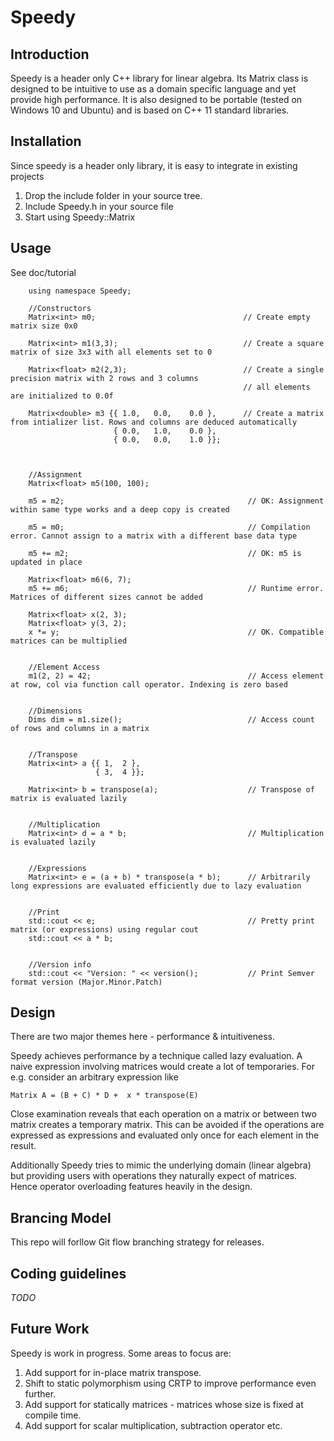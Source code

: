 # Speedy

## Introduction
Speedy is a header only C++ library for linear algebra.  Its Matrix class is designed to be intuitive to use as a domain specific language and yet provide high performance. It is also designed to be portable (tested on Windows 10 and Ubuntu) and is based on C++ 11 standard libraries.

## Installation
Since speedy is a header only library, it is easy to integrate in existing projects 
1. Drop the include folder in your source tree. 
2. Include Speedy.h in your source file
3. Start using Speedy::Matrix

## Usage
See doc/tutorial
```
	using namespace Speedy;

    //Constructors
    Matrix<int> m0;                                 // Create empty matrix size 0x0
    
    Matrix<int> m1(3,3);                            // Create a square matrix of size 3x3 with all elements set to 0

    Matrix<float> m2(2,3);                          // Create a single precision matrix with 2 rows and 3 columns
                                                    // all elements are initialized to 0.0f

    Matrix<double> m3 {{ 1.0,   0.0,    0.0 },      // Create a matrix from intializer list. Rows and columns are deduced automatically
                       { 0.0,   1.0,    0.0 },
                       { 0.0,   0.0,    1.0 }};



    //Assignment
    Matrix<float> m5(100, 100);
   
    m5 = m2;                                         // OK: Assignment within same type works and a deep copy is created

    m5 = m0;                                         // Compilation error. Cannot assign to a matrix with a different base data type 

    m5 += m2;                                        // OK: m5 is updated in place

    Matrix<float> m6(6, 7);
    m5 += m6;                                        // Runtime error. Matrices of different sizes cannot be added

    Matrix<float> x(2, 3);
    Matrix<float> y(3, 2);
    x *= y;                                          // OK. Compatible matrices can be multiplied 


    //Element Access
    m1(2, 2) = 42;                                   // Access element at row, col via function call operator. Indexing is zero based


    //Dimensions
    Dims dim = m1.size();                            // Access count of rows and columns in a matrix


    //Transpose
    Matrix<int> a {{ 1,  2 },
                   { 3,  4 }};

    Matrix<int> b = transpose(a);                    // Transpose of matrix is evaluated lazily


    //Multiplication
    Matrix<int> d = a * b;                           // Multiplication is evaluated lazily

    
    //Expressions
    Matrix<int> e = (a + b) * transpose(a * b);      // Arbitrarily long expressions are evaluated efficiently due to lazy evaluation


    //Print
    std::cout << e;                                  // Pretty print matrix (or expressions) using regular cout
    std::cout << a * b;


    //Version info
    std::cout << "Version: " << version();           // Print Semver format version (Major.Minor.Patch)

```

## Design
There are two major themes here - performance & intuitiveness. 

Speedy achieves performance by a technique called lazy evaluation. A naive expression involving matrices would create a lot of temporaries. For e.g. consider an arbitrary expression like 
```
Matrix A = (B + C) * D +  x * transpose(E)
```    
Close examination reveals that each operation on a matrix or between two matrix creates a temporary matrix. This can be avoided if the operations are expressed as expressions and evaluated only once for each element in the result.

Additionally Speedy tries to mimic the underlying domain (linear algebra) but providing users with operations they naturally expect of matrices. Hence operator overloading features heavily in the design.  



## Brancing Model
This repo will forllow Git flow branching strategy for releases.


## Coding guidelines
*TODO*

## Future Work
Speedy is work in progress. Some areas to focus are:

1. Add support for in-place matrix transpose.
2. Shift to static polymorphism using CRTP to improve performance even further.
3. Add support for statically matrices - matrices whose size is fixed at compile time.
4. Add support for scalar multiplication, subtraction operator etc.  



